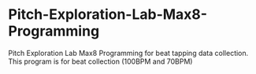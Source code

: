 # Pitch-Exploration-Lab-Max8-Programming
Pitch Exploration Lab Max8 Programming for beat tapping data collection.<br />
This program is for beat collection (100BPM and 70BPM)
